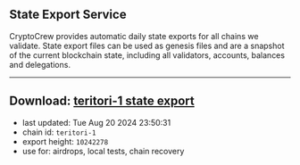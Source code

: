 ## State Export Service
CryptoCrew provides automatic daily state exports for all chains we validate. State export files can be used as genesis files and are a snapshot of the current blockchain state, including all validators, accounts, balances and delegations.

---
**Download: [teritori-1 state export](https://dl-eu2.ccvalidators.com/SERVICE/teritori/teritori-1_export_10242278.json)**
---

- last updated: Tue Aug 20 2024 23:50:31
- chain id: `teritori-1`
- export height: `10242278`
- use for: airdrops, local tests, chain recovery

